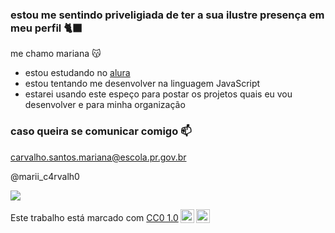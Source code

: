 ### estou me sentindo priveligiada de ter a sua ilustre presença em meu perfil 🐈‍⬛

me chamo mariana 😽

- estou estudando no [alura](https://www.alura.com.br)
- estou tentando me desenvolver na linguagem JavaScript
- estarei usando este espeço para postar os projetos quais eu vou desenvolver e para minha organização

### caso queira se comunicar comigo 📫

carvalho.santos.mariana@escola.pr.gov.br

@marii_c4rvalh0

![](https://media.tenor.com/Mow3BwJQLc8AAAAi/cat-cat-meme.gif)

<p xmlns:cc="http://creativecommons.org/ns#" >Este trabalho está marcado com <a href="https://creativecommons.org/publicdomain/zero/1.0/?ref=chooser-v1" target="_blank" rel="license noopener noreferrer" style="display:inline-block;">CC0 1.0<img style="height:22px!important;margin-left:3px;vertical-align:text-bottom;" src="https://mirrors.creativecommons.org/presskit/icons/cc.svg?ref=chooser-v1" alt=""><img style="height:22px!important;margin-left:3px;vertical-align:text-bottom;" src="https://mirrors.creativecommons.org/presskit/icons/zero.svg?ref=chooser-v1" alt=""></a></p>
